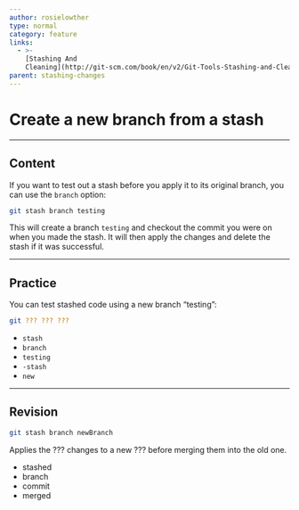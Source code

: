 ```yaml
---
author: rosielowther
type: normal
category: feature
links:
  - >-
    [Stashing And
    Cleaning](http://git-scm.com/book/en/v2/Git-Tools-Stashing-and-Cleaning){documentation}
parent: stashing-changes
---
```


# Create a new branch from a stash


---

## Content

If you want to test out a stash before you apply it to its original branch, you can use the `branch` option:

```bash
git stash branch testing
```

This will create a branch `testing` and checkout the commit you were on when you made the stash. It will then apply the changes and delete the stash if it was successful.


---

## Practice

You can test stashed code using a new branch “testing”:

```bash
git ??? ??? ???
```

* `stash`
* `branch`
* `testing`
* `-stash`
* `new`


---

## Revision

```bash
git stash branch newBranch
```

Applies the ??? changes to a new ??? before merging them into the old one.

* stashed
* branch
* commit
* merged
